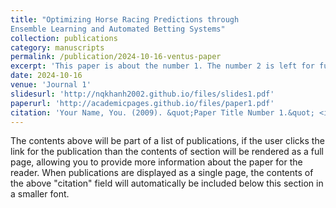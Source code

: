 ```yaml
---
title: "Optimizing Horse Racing Predictions through
Ensemble Learning and Automated Betting Systems"
collection: publications
category: manuscripts
permalink: /publication/2024-10-16-ventus-paper
excerpt: 'This paper is about the number 1. The number 2 is left for future work.'
date: 2024-10-16
venue: 'Journal 1'
slidesurl: 'http://nqkhanh2002.github.io/files/slides1.pdf'
paperurl: 'http://academicpages.github.io/files/paper1.pdf'
citation: 'Your Name, You. (2009). &quot;Paper Title Number 1.&quot; <i>Journal 1</i>. 1(1).'
---
```


The contents above will be part of a list of publications, if the user clicks the link for the publication than the contents of section will be rendered as a full page, allowing you to provide more information about the paper for the reader. When publications are displayed as a single page, the contents of the above "citation" field will automatically be included below this section in a smaller font.